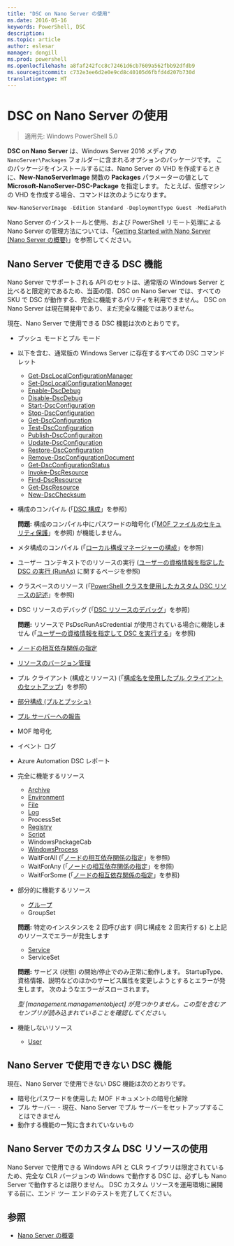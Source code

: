 ```yaml
---
title: "DSC on Nano Server の使用"
ms.date: 2016-05-16
keywords: PowerShell, DSC
description: 
ms.topic: article
author: eslesar
manager: dongill
ms.prod: powershell
ms.openlocfilehash: a8faf242fcc8c72461d6cb7609a562fbb92dfdb9
ms.sourcegitcommit: c732e3ee6d2e0e9cd8c40105d6fbfd4d207b730d
translationtype: HT
---
```

# <a name="using-dsc-on-nano-server"></a>DSC on Nano Server の使用

> 適用先: Windows PowerShell 5.0

**DSC on Nano Server** は、Windows Server 2016 メディアの `NanoServer\Packages` フォルダーに含まれるオプションのパッケージです。 このパッケージをインストールするには、Nano Server の VHD を作成するときに、**New-NanoServerImage** 関数の **Packages** パラメーターの値として **Microsoft-NanoServer-DSC-Package** を指定します。 たとえば、仮想マシンの VHD を作成する場合、コマンドは次のようになります。

```powershell
New-NanoServerImage -Edition Standard -DeploymentType Guest -MediaPath f:\ -BasePath .\Base -TargetPath .\Nano1\Nano.vhd -ComputerName Nano1 -Packages Microsoft-NanoServer-DSC-Package
```

Nano Server のインストールと使用、および PowerShell リモート処理による Nano Server の管理方法については、「[Getting Started with Nano Server (Nano Server の概要)](https://technet.microsoft.com/en-us/library/mt126167.aspx)」を参照してください。


## <a name="dsc-features-available-on-nano-server"></a>Nano Server で使用できる DSC 機能

 Nano Server でサポートされる API のセットは、通常版の Windows Server と比べると限定的であるため、当面の間、DSC on Nano Server では、すべての SKU で DSC が動作する、完全に機能するパリティを利用できません。 DSC on Nano Server は現在開発中であり、まだ完全な機能ではありません。
 
 現在、Nano Server で使用できる DSC 機能は次のとおりです。 


* プッシュ モードとプル モード

* 以下を含む、通常版の Windows Server に存在するすべての DSC コマンドレット 
  * [Get-DscLocalConfigurationManager](https://technet.microsoft.com/en-us/library/dn407378.aspx)
  * [Set-DscLocalConfigurationManager](https://technet.microsoft.com/en-us/library/dn521621.aspx)   
  * [Enable-DscDebug](https://technet.microsoft.com/en-us/library/mt517870.aspx)
  * [Disable-DscDebug](https://technet.microsoft.com/en-us/library/mt517872.aspx)       
  * [Start-DscConfiguration](https://technet.microsoft.com/en-us/library/dn521623.aspx)
  * [Stop-DscConfiguration](https://technet.microsoft.com/en-us/library/mt143542.aspx)
  * [Get-DscConfiguration](https://technet.microsoft.com/en-us/library/dn407379.aspx)
  * [Test-DscConfiguration](https://technet.microsoft.com/en-us/library/dn407382.aspx)      
  * [Publish-DscConfiguraiton](https://technet.microsoft.com/en-us/library/mt517875.aspx) 
  * [Update-DscConfiguration](https://technet.microsoft.com/en-us/library/mt143541.aspx)
  * [Restore-DscConfiguration](https://technet.microsoft.com/en-us/library/dn407383.aspx)
  * [Remove-DscConfigurationDocument](https://technet.microsoft.com/en-us/library/mt143544.aspx)
  * [Get-DscConfigurationStatus](https://technet.microsoft.com/en-us/library/mt517868.aspx)
  * [Invoke-DscResource](https://technet.microsoft.com/en-us/library/mt517869.aspx)
  * [Find-DscResource](https://technet.microsoft.com/en-us/library/mt517874.aspx)
  * [Get-DscResource](https://technet.microsoft.com/en-us/library/dn521625.aspx)
  * [New-DscChecksum](https://technet.microsoft.com/en-us/library/dn521622.aspx)    

* 構成のコンパイル (「[DSC 構成](configurations.md)」を参照)

  **問題:** 構成のコンパイル中にパスワードの暗号化 (「[MOF ファイルのセキュリティ保護](securemof.md)」を参照) が機能しません。

* メタ構成のコンパイル (「[ローカル構成マネージャーの構成](metaConfig.md)」を参照)

* ユーザー コンテキストでのリソースの実行 ([ユーザーの資格情報を指定した DSC の実行 (RunAs)](runAsUser.md) に関するページを参照)

* クラスベースのリソース (「[PowerShell クラスを使用したカスタム DSC リソースの記述](authoringResourceClass.md)」を参照)

* DSC リソースのデバッグ (「[DSC リソースのデバッグ](debugresource.md)」を参照)
  
  **問題:** リソースで PsDscRunAsCredential が使用されている場合に機能しません (「[ユーザーの資格情報を指定して DSC を実行する](runAsUser.md)」を参照)

* [ノードの相互依存関係の指定](crossNodeDependencies.md) 

* [リソースのバージョン管理](sxsResource.md)

* プル クライアント (構成とリソース) (「[構成名を使用したプル クライアントのセットアップ](pullClientConfigNames.md)」を参照)

* [部分構成 (プルとプッシュ)](partialConfigs.md)

* [プル サーバーへの報告](reportServer.md) 

* MOF 暗号化

* イベント ログ

* Azure Automation DSC レポート

* 完全に機能するリソース
  * [Archive](archiveResource.md)
  * [Environment](environmentResource.md)
  * [File](fileResource.md)
  * [Log](logResource.md)
  * ProcessSet
  * [Registry](registryResource.md)
  * [Script](scriptResource.md)
  * WindowsPackageCab
  * [WindowsProcess](windowsProcessResource.md)
  * WaitForAll (「[ノードの相互依存関係の指定](crossNodeDependencies.md)」を参照)
  * WaitForAny (「[ノードの相互依存関係の指定](crossNodeDependencies.md)」を参照)
  * WaitForSome (「[ノードの相互依存関係の指定](crossNodeDependencies.md)」を参照)

* 部分的に機能するリソース
  * [グループ](groupResource.md)
  * GroupSet
  
  **問題:** 特定のインスタンスを 2 回呼び出す (同じ構成を 2 回実行する) と上記のリソースでエラーが発生します
  
  * [Service](serviceResource.md)
  * ServiceSet
  
  **問題:** サービス (状態) の開始/停止でのみ正常に動作します。 StartupType、資格情報、説明などのほかのサービス属性を変更しようとするとエラーが発生します。 次のようなエラーがスローされます。
  
  *型 [management.managementobject] が見つかりません。この型を含むアセンブリが読み込まれていることを確認してください。*
  
* 機能しないリソース
  * [User](userResource.md)
  

## <a name="dsc-features-not-available-on-nano-server"></a>Nano Server で使用できない DSC 機能

現在、Nano Server で使用できない DSC 機能は次のとおりです。

* 暗号化パスワードを使用した MOF ドキュメントの暗号化解除 
* プル サーバー - 現在、Nano Server でプル サーバーをセットアップすることはできません
* 動作する機能の一覧に含まれていないもの

## <a name="using-custom-dsc-resources-on-nano-server"></a>Nano Server でのカスタム DSC リソースの使用
 
Nano Server で使用できる Windows API と CLR ライブラリは限定されているため、完全な CLR バージョンの Windows で動作する DSC は、必ずしも Nano Server で動作するとは限りません。 DSC カスタム リソースを運用環境に展開する前に、エンド ツー エンドのテストを完了してください。

## <a name="see-also"></a>参照
- [Nano Server の概要](https://technet.microsoft.com/en-us/library/mt126167.aspx)

